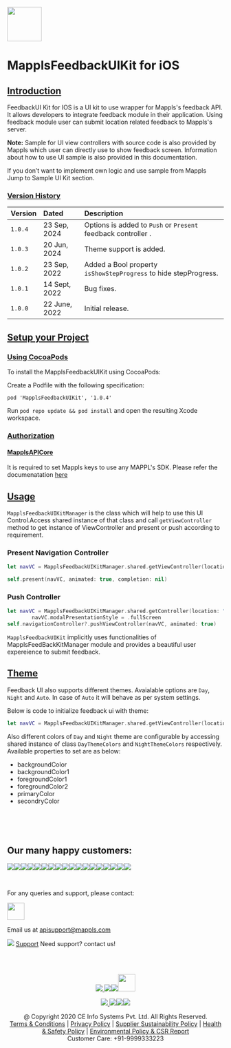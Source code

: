 [<img src="https://about.mappls.com/images/mappls-b-logo.svg" height="80"/> </p>](https://www.mapmyindia.com/api)

# MapplsFeedbackUIKit for iOS

## [Introduction](#Introduction)

FeedbackUI Kit for IOS is a UI kit to use wrapper for Mappls's feedback API. It allows developers to integrate feedback module in their application. Using feedback module user can submit location related feedback to Mappls's server.

**Note:** Sample for UI view controllers with source code is also provided by Mappls which user can directly use to show feedback screen. Information about how to use UI sample is also provided in this documentation.

If you don’t want to implement own logic and use sample from Mappls Jump to Sample UI Kit section.

### [Version History](#Version-History)

| Version | Dated | Description |
| :------ | :---- | :---------- |
| `1.0.4` | 23 Sep, 2024 | Options is added to `Push` or `Present` feedback controller .|
| `1.0.3` | 20 Jun, 2024 | Theme support is added.|
| `1.0.2` | 23 Sep, 2022 | Added a Bool property `isShowStepProgress` to hide stepProgress.|
| `1.0.1` | 14 Sept, 2022 | Bug fixes. |
| `1.0.0` | 22 June, 2022 | Initial release. |

## [Setup your Project](#Setup-your-Project)

### [Using CocoaPods](#Using-CocoaPods)

To install the MapplsFeedbackUIKit using CocoaPods:

Create a Podfile with the following specification:

```
pod 'MapplsFeedbackUIKit', '1.0.4'
```

Run `pod repo update && pod install` and open the resulting Xcode workspace.

### [Authorization](#Authorization)

#### [MapplsAPICore](#MapplsAPICore)
It is required to set Mappls keys to use any MAPPL's SDK. Please refer the documenatation [here](MapplsAPICore.md)

## [Usage](#Usage)

`MapplsFeedbackUIKitManager` is the class which will help to use this UI Control.Access shared instance of that class and call `getViewController` method to get instance of ViewController and present or push according to requirement.

### Present Navigation Controller

```swift
let navVC = MapplsFeedbackUIKitManager.shared.getViewController(location: "78.120,28.2300",appVersion: Bundle.main.infoDictionary?["CFBundleShortVersionString"] as? String, osVersionoptional: UIDevice.current.systemVersion, deviceName: UIDevice.current.name, theme: .night)

self.present(navVC, animated: true, completion: nil)
```

### Push Controller

```swift
let navVC = MapplsFeedbackUIKitManager.shared.getController(location: "78.120,28.2300",appVersion: Bundle.main.infoDictionary?["CFBundleShortVersionString"] as? String, osVersionoptional: UIDevice.current.systemVersion, deviceName: UIDevice.current.name, theme: .auto)
        navVC.modalPresentationStyle = .fullScreen
self.navigationController?.pushViewController(navVC, animated: true)
```

`MapplsFeedbackUIKit` implicitly uses functionalities of MapplsFeedBackKitManager module and provides a beautiful user expereience to submit feedback.

## [Theme](#Theme)

Feedback UI also supports different themes. Avaialable options are `Day`, `Night` and `Auto`. In case of `Auto` it will behave as per system settings.

Below is code to initialize feedback ui with theme:

```swift
let navVC = MapplsFeedbackUIKitManager.shared.getViewController(location: CLLocation(latitude: mapView.centerCoordinate.latitude, longitude: mapView.centerCoordinate.longitude), theme: MapplsFeedbackTheme.auto)
```

Also different colors of `Day` and `Night` theme are configurable by accessing shared instance of class `DayThemeColors` and `NightThemeColors` respectively. Available properties to set are as below:

- backgroundColor
- backgroundColor1
- foregroundColor1
- foregroundColor2
- primaryColor
- secondryColor

<br><br><br>

## Our many happy customers:

![](https://www.mapmyindia.com/api/img/logos1/PhonePe.png)![](https://www.mapmyindia.com/api/img/logos1/Arya-Omnitalk.png)![](https://www.mapmyindia.com/api/img/logos1/delhivery.png)![](https://www.mapmyindia.com/api/img/logos1/hdfc.png)![](https://www.mapmyindia.com/api/img/logos1/TVS.png)![](https://www.mapmyindia.com/api/img/logos1/Paytm.png)![](https://www.mapmyindia.com/api/img/logos1/FastTrackz.png)![](https://www.mapmyindia.com/api/img/logos1/ICICI-Pru.png)![](https://www.mapmyindia.com/api/img/logos1/LeanBox.png)![](https://www.mapmyindia.com/api/img/logos1/MFS.png)![](https://www.mapmyindia.com/api/img/logos1/TTSL.png)![](https://www.mapmyindia.com/api/img/logos1/Novire.png)![](https://www.mapmyindia.com/api/img/logos1/OLX.png)![](https://www.mapmyindia.com/api/img/logos1/sun-telematics.png)![](https://www.mapmyindia.com/api/img/logos1/Sensel.png)![](https://www.mapmyindia.com/api/img/logos1/TATA-MOTORS.png)![](https://www.mapmyindia.com/api/img/logos1/Wipro.png)![](https://www.mapmyindia.com/api/img/logos1/Xamarin.png)

<br>

For any queries and support, please contact:

[<img src="https://mmi-api-team.s3.amazonaws.com/Mappls-SDKs/Resources/mappls-logo.png" height="40"/> </p>](https://about.mappls.com/api/)

Email us at [apisupport@mappls.com](mailto:apisupport@mappls.com)

![](https://www.mapmyindia.com/api/img/icons/support.png)
[Support](https://about.mappls.com/contact/)
Need support? contact us!

<br></br>

[<p align="center"> <img src="https://www.mapmyindia.com/api/img/icons/stack-overflow.png"/> ](https://stackoverflow.com/questions/tagged/mappls-api)[![](https://www.mapmyindia.com/api/img/icons/blog.png)](https://about.mappls.com/blog/)[![](https://www.mapmyindia.com/api/img/icons/gethub.png)](https://github.com/mappls-api)[<img src="https://mmi-api-team.s3.ap-south-1.amazonaws.com/API-Team/npm-logo.one-third%5B1%5D.png" height="40"/> </p>](https://www.npmjs.com/org/mapmyindia) 

[<p align="center"> <img src="https://www.mapmyindia.com/june-newsletter/icon4.png"/> ](https://www.facebook.com/Mapplsofficial)[![](https://www.mapmyindia.com/june-newsletter/icon2.png)](https://twitter.com/mappls)[![](https://www.mapmyindia.com/newsletter/2017/aug/llinkedin.png)](https://www.linkedin.com/company/mappls/)[![](https://www.mapmyindia.com/june-newsletter/icon3.png)](https://www.youtube.com/channel/UCAWvWsh-dZLLeUU7_J9HiOA)

<div align="center">@ Copyright 2020 CE Info Systems Pvt. Ltd. All Rights Reserved.</div>

<div align="center"> <a href="https://about.mappls.com/api/terms-&-conditions">Terms & Conditions</a> | <a href="https://www.mappls.com/about/privacy-policy">Privacy Policy</a> | <a href="https://www.mappls.com/pdf/mappls-sustainability-policy-healt-labour-rules-supplir-sustainability.pdf">Supplier Sustainability Policy</a> | <a href="https://www.mappls.com/pdf/Health-Safety-Management.pdf">Health & Safety Policy</a> | <a href="https://www.mappls.com/pdf/Environment-Sustainability-Policy-CSR-Report.pdf">Environmental Policy & CSR Report</a>

<div align="center">Customer Care: +91-9999333223</div>
